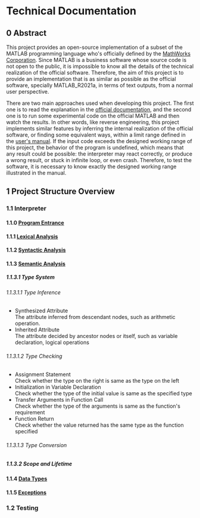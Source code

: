 # Technical Documentation

## 0 Abstract
This project provides an open-source implementation of a subset of the MATLAB programming language who's officially defined by the [MathWorks Corporation](https://www.mathworks.com/). 
Since MATLAB is a business software whose source code is not open to the public, it is impossible to know all the details of the technical realization of the official software. 
Therefore, the aim of this project is to provide an implementation 
that is as similar as possible as the official software, specially MATLAB_R2021a, 
in terms of text outputs, from a normal user perspective. 

There are two main approaches used when developing this project. 
The first one is to read the explanation in the [official documentation](https://ww2.mathworks.cn/help/matlab/), 
and the second one is to run some experimental code on the official MATLAB and then watch the results. 
In other words, like reverse engineering, this project implements similar features by inferring the internal realization of the official software, 
or finding some equivalent ways, within a limit range defined in the [user's manual](user_manual.md). 
If the input code exceeds the designed working range of this project, the behavior of the program is undefined, 
which means that any result could be possible: the interpreter may react correctly, or produce a wrong result, or stuck in infinite loop, or even crash. 
Therefore, to test the software, it is necessary to know exactly the designed working range illustrated in the manual. 

## 1 Project Structure Overview
### 1.1 Interpreter
#### 1.1.0 [Program Entrance](MiniMATLAB.py)
#### 1.1.1 [Lexical Analysis](main/I_lexical)
#### 1.1.2 [Syntactic Analysis](main/II_syntactic)
#### 1.1.3 [Semantic Analysis](main/III_semantic)
##### 1.1.3.1 Type System
###### 1.1.3.1.1 Type Inference
- Synthesized Attribute  
The attribute inferred from descendant nodes, 
such as arithmetic operation.
- Inherited Attribute  
The attribute decided by ancestor nodes or itself, 
such as variable declaration, logical operations
###### 1.1.3.1.2 Type Checking
- Assignment Statement  
Check whether the type on the right is same as the type on the left
- Initialization in Variable Declaration  
Check whether the type of the initial value is same as the specified type
- Transfer Arguments in Function Call  
Check whether the type of the arguments is same as the function's requirement
- Function Return  
Check whether the value returned has the same type as the function specified
###### 1.1.3.1.3 Type Conversion
##### 1.1.3.2 Scope and Lifetime
#### 1.1.4 [Data Types](main/data_types)
#### 1.1.5 [Exceptions](main/exceptions)
### 1.2 Testing
